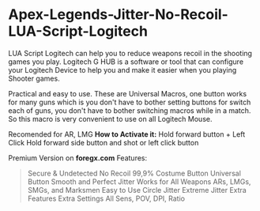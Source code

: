 # Apex-Legends-Jitter-No-Recoil-LUA-Script-Logitech
LUA Script Logitech can help you to reduce weapons recoil in the shooting games you play. Logitech G HUB is a software or tool that can configure your Logitech Device to help you and make it easier when you playing Shooter games.

﻿Practical and easy to use. These are Universal Macros, one button works for many guns which is you don't have to bother setting buttons for switch each of guns, you don't have to bother switching macros while in a match. So this macro is very convenient to use on all Logitech Mouse.

Recomended for AR, LMG
**How to Activate it:** Hold forward button + Left Click
Hold forward side button and shot or left click button

Premium Version on **foregx.com** Features:
> Secure & Undetected
> No Recoil 99,9%
> Costume Button
> Universal Button
> Smooth and Perfect Jitter
> Works for All Weapons ARs, LMGs, SMGs, and Marksmen
> Easy to Use
> Circle Jitter
> Extreme Jitter
> Extra Features
> Extra Settings
> All Sens, POV, DPI, Ratio
